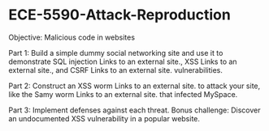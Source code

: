 # ECE-5590-Attack-Reproduction

Objective: Malicious code in websites

Part 1: Build a simple dummy social networking site and use it to demonstrate SQL injection Links to an external site., XSS Links to an external site., and CSRF Links to an external site. vulnerabilities.

Part 2: Construct an XSS worm Links to an external site. to attack your site, like the Samy worm Links to an external site. that infected MySpace.

Part 3: Implement defenses against each threat. Bonus challenge: Discover an undocumented XSS vulnerability in a popular website.
